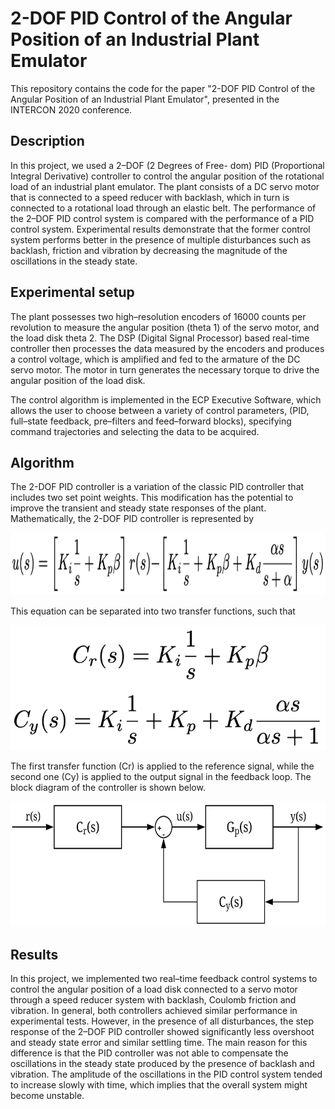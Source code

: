 # 2-DOF PID Control of the Angular Position of an Industrial Plant Emulator

This repository contains the code for the paper "2-DOF PID Control of the Angular Position of an Industrial Plant Emulator", presented in the INTERCON 2020 conference.

## Description

In this project, we used a 2–DOF (2 Degrees of Free- dom) PID (Proportional Integral Derivative) controller to control the angular position of the rotational load of an industrial plant emulator. The plant consists of a DC servo motor that is connected to a speed reducer with backlash, which in turn is connected to a rotational load through an elastic belt. The performance of the 2–DOF PID control system is compared with the performance of a PID control system. Experimental results demonstrate that the former control system performs better in the presence of multiple disturbances such as backlash, friction and vibration by decreasing the magnitude of the oscillations in the steady state.

## Experimental setup

The plant possesses two high–resolution encoders of 16000 counts per revolution to measure the angular position (theta 1) of the servo motor, and the load disk theta 2. The DSP (Digital Signal Processor) based real-time controller then processes the data measured by the encoders and produces a control voltage, which is amplified and fed to the armature of the DC servo motor. The motor in turn generates the necessary torque to drive the angular position of the load disk.

The control algorithm is implemented in the ECP Executive Software, which allows the user to choose between a variety of control parameters, (PID, full–state feedback, pre–filters and feed–forward blocks), specifying command trajectories and selecting the data to be acquired.

## Algorithm

The 2-DOF PID controller is a variation of the classic PID controller that includes two set point weights. This modification has the potential to improve the transient and steady state responses of the plant. Mathematically, the 2-DOF PID controller is represented by 

<img src="images/equation1.png" alt="equation1" height="100"/>

This equation can be separated into two transfer functions, such that

<img src="images/equation2.png" alt="equation2" height="200"/>

The first transfer function (Cr) is applied to the reference signal, while the second one (Cy) is applied to the output signal in the feedback loop. The block diagram of the controller is shown below.

<img src="images/block_diagram.png" alt="block_diagram" height="200"/>

## Results

In this project, we implemented two real–time feedback control systems to control the angular position of a load disk connected to a servo motor through a speed reducer system with backlash, Coulomb friction and vibration. In general, both controllers achieved similar performance in experimental tests. However, in the presence of all disturbances, the step response of the 2–DOF PID controller showed significantly less overshoot and steady state error and similar settling time. The main reason for this difference is that the PID controller was not able to compensate the oscillations in the steady state produced by the presence of backlash and vibration. The amplitude of the oscillations in the PID control system tended to increase slowly with time, which implies that the overall system might become unstable.




